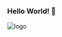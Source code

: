 ### Hello World! 👋

<!--
**NatalieWF/NatalieWF** is a ✨ _special_ ✨ repository because its `README.md` (this file) appears on your GitHub profile.

Here are some ideas to get you started:

- 🌱 I’m currently learning...
- 👯 I’m looking to collaborate on ...
- 🤔 I’m looking for help with ...
- 💬 Ask me about ...
- 📫 How to reach me: ...
- 😄 Pronouns: ...
- ⚡ Fun fact: ...
-->

<div class="logo1">
      <img src="![logo-2582748_1280](https://github.com/NatalieWF/NatalieWF/assets/159834311/031d74dc-8e5c-40a5-8fbc-f8e7fd76958f)
" alt="logo">
    </div>
